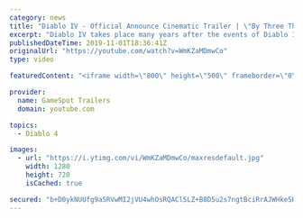```yaml
---
category: news
title: "Diablo IV - Official Announce Cinematic Trailer | \"By Three They Come\" | BlizzCon 2019"
excerpt: "Diablo IV takes place many years after the events of Diablo III, after millions have been slaughtered by the actions of the High Heavens and Burning Hells alike."
publishedDateTime: 2019-11-01T18:36:41Z
originalUrl: "https://youtube.com/watch?v=WmKZaMDmwCo"
type: video

featuredContent: "<iframe width=\"800\" height=\"500\" frameborder=\"0\" src=\"https://www.youtube.com/embed/WmKZaMDmwCo\" allow=\"accelerometer; autoplay; encrypted-media; gyroscope; picture-in-picture\" allowfullscreen></iframe>"

provider:
  name: GameSpot Trailers
  domain: youtube.com

topics:
  - Diablo 4

images:
  - url: "https://i.ytimg.com/vi/WmKZaMDmwCo/maxresdefault.jpg"
    width: 1280
    height: 720
    isCached: true

secured: "b+D0ykNUUfg9a5RVwMI2jVU4whOsRQACl5LZ+B8D5u2s7ngtBciRrAJWHke5KwzabTHY4JpgGjGjqPvLUuZKIWrZZzrR7IFFsJ9KEd/KPN4gwD4oSGRrlKWrAeBBlBD8Ci4VQTgKrtCAgHiFVOmOOHcQokCebU5f8VDX5UhCvmA7nxolicYQO8FBO4DRe/vwttsXVFCxg6jESWmCaNJSMR5rQyO9kKN6tr2WAf+08d7TyO7xR6/ekqq1WlTb35yERjNUXD77mO5ewZfJOI7Jk91C2FaRv3i6XTJHij7IFSge58F71NZLmh2fF0kE8sFZubKrYoG0oFE6Kxoq0j25INW9Wvqz0RFH+J9/xyKv+UQZIxLd6CUZjK+aQa9XNIqokzveE3li/C93YmawGJr61NN6pJiTZ2IKoHORVAWzc6f4wRa4MvA3SvZh8ZX7pCFO;VPu8lIvr+8jC3h1d4O4/7A=="
---
```


